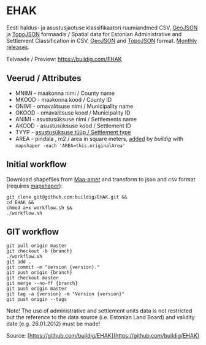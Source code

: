 # EHAK

Eesti haldus- ja asustusjaotuse klassifikaatori ruumiandmed CSV, [GeoJSON](http://geojson.org/) ja [TopoJSON](https://github.com/topojson/topojson) formaadis / Spatial data for Estonian Administrative and Settlement Classification in CSV, [GeoJSON](http://geojson.org/) and [TopoJSON](https://github.com/topojson/topojson) format. [Monthly releases](https://github.com/buildig/EHAK/releases).

Eelvaade / Preview: https://buildig.com/EHAK

## Veerud / Attributes

- MNIMI - maakonna nimi / County name
- MKOOD - maakonna kood / County ID
- ONIMI - omavalitsuse nimi / Municipality name
- OKOOD - omavalitsuse kood / Municipality ID
- ANIMI - asustusüksuse nimi / Settlements name
- AKOOD - asustusüksuse kood / Settlement ID
- TYYP - [asustusüksuse tüüp / Settlement type](/asustusyksus_tyyp.csv)
- AREA - pindala , m2 / area in square meters, [added](https://github.com/buildig/EHAK/issues/33) by _buildig_ with `mapshaper -each 'AREA=this.originalArea'`

## Initial workflow

Download shapefiles from [Maa-amet](http://geoportaal.maaamet.ee/eng/Maps-and-Data/Administrative-and-Settlement-Division-p312.html) and transform to json and csv format (requires [mapshaper](https://www.npmjs.com/package/mapshaper/tutorial)):
```
git clone git@github.com:buildig/EHAK.git &&
cd EHAK &&
chmod a+x workflow.sh &&
./workflow.sh
```
## GIT workflow
```
git pull origin master
git checkout -b {branch}
./workflow.sh
git add .
git commit -m "Version {version}."
git push origin {branch}
git checkout master
git merge --no-ff {branch}
git push origin master
git tag -a {version} -m "Version {version}"
git push origin --tags
```
Note! The use of administrative and settlement units data is not restricted but the reference to the data source (i.e. Estonian Land Board) and validity date (e.g. 26.01.2012) must be made!

Source: [https://github.com/buildig/EHAK](https://github.com/buildig/EHAK)
